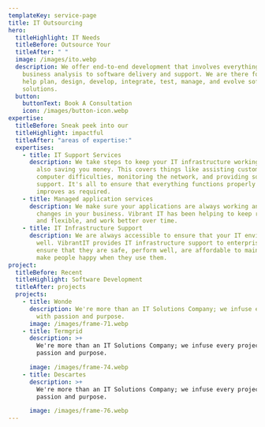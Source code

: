 ```yaml
---
templateKey: service-page
title: IT Outsourcing
hero:
  titleHighlight: IT Needs
  titleBefore: Outsource Your
  titleAfter: " "
  image: /images/ito.webp
  description: We offer end-to-end development that involves everything from
    business analysis to software delivery and support. We are there for you to
    help plan, design, develop, integrate, test, manage, and evolve software
    solutions.
  button:
    buttonText: Book A Consultation
    icon: /images/button-icon.webp
expertise:
  titleBefore: Sneak peek into our
  titleHighlight: impactful
  titleAfter: "areas of expertise:"
  expertises:
    - title: IT Support Services
      description: We take steps to keep your IT infrastructure working properly while
        also saving you money. This covers things like assisting customers with
        computer difficulties, monitoring the network, and providing software
        support. It's all to ensure that everything functions properly and
        improves as required.
    - title: Managed application services
      description: We make sure your applications are always working and keep up with
        changes in your business. Vibrant IT has been helping to keep reliable,
        and flexible, and work better over time.
    - title: IT Infrastructure Support
      description: We are always accessible to ensure that your IT environment runs
        well. VibrantIT provides IT infrastructure support to enterprises. We
        ensure that they are safe, perform well, are affordable to maintain, and
        make people happy when they use them.
project:
  titleBefore: Recent
  titleHighlight: Software Development
  titleAfter: projects
  projects:
    - title: Wonde
      description: We're more than an IT Solutions Company; we infuse every project
        with passion and purpose.
      image: /images/frame-71.webp
    - title: Termgrid
      description: >+
        We're more than an IT Solutions Company; we infuse every project with
        passion and purpose.

      image: /images/frame-74.webp
    - title: Descartes
      description: >+
        We're more than an IT Solutions Company; we infuse every project with
        passion and purpose.

      image: /images/frame-76.webp
---
```

